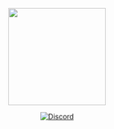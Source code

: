 <p align="center">
  <img width="194" height="194" src="https://cdn.discordapp.com/attachments/466201126400688130/53439614719256169
     /Sans_titre_1.png">
</p>

<div align="center">
  <p>
    <a href="https://discord.gg/WpVXjBd"><img src="https://discordapp.com/api/guilds/466201126400688128/widget.png" alt="Discord"/>
    </a>
  </p>
</div>
